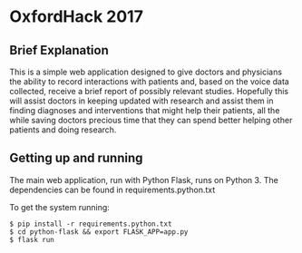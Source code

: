 # OxfordHack 2017

## Brief Explanation

This is a simple web application designed to give doctors and physicians the ability to record interactions with patients and, based on the voice data collected, receive a brief report of possibly relevant studies. Hopefully this will assist doctors in keeping updated with research and assist them in finding diagnoses and interventions that might help their patients, all the while saving doctors precious time that they can spend better helping other patients and doing research.

## Getting up and running

The main web application, run with Python Flask, runs on Python 3. The dependencies can be found in requirements.python.txt

To get the system running:

```
$ pip install -r requirements.python.txt
$ cd python-flask && export FLASK_APP=app.py
$ flask run
```
